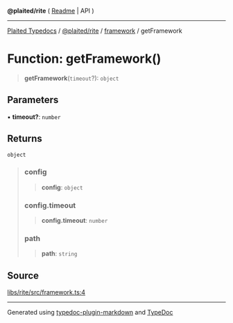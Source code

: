 **@plaited/rite** ( [Readme](../../README.md) \| API )

***

[Plaited Typedocs](../../../../modules.md) / [@plaited/rite](../../modules.md) / [framework](../README.md) / getFramework

# Function: getFramework()

> **getFramework**(`timeout`?): `object`

## Parameters

▪ **timeout?**: `number`

## Returns

`object`

> ### config
>
> > **config**: `object`
>
> ### config.timeout
>
> > **config.timeout**: `number`
>
> ### path
>
> > **path**: `string`
>

## Source

[libs/rite/src/framework.ts:4](https://github.com/plaited/plaited/blob/b151218/libs/rite/src/framework.ts#L4)

***

Generated using [typedoc-plugin-markdown](https://www.npmjs.com/package/typedoc-plugin-markdown) and [TypeDoc](https://typedoc.org/)
